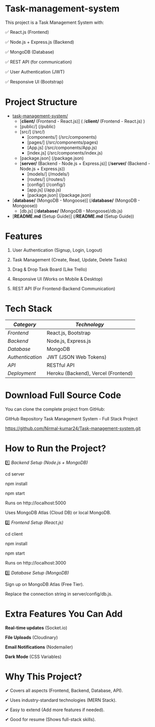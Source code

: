 # Task-management-system
This project is a Task Management System with:

✅ React.js (Frontend)

✅ Node.js + Express.js (Backend)

✅ MongoDB (Database)

✅ REST API (for communication)

✅ User Authentication (JWT)

✅ Responsive UI (Bootstrap)

# Project Structure

- [task-management-system/](/)
  - [**client/**  (Frontend - React.js)] ( /**client/**  (Frontend - React.js) )
  - [public/] (/public)
  - [src/] (/src/)
    - [components/] (/src/components)
    - [pages/] (/src/components/pages)
    - [App.js] (/src/components/App.js)
    - [index.js] (/src/components/index.js)
  - [package.json] (/package.json)
  - [**server/** (Backend - Node.js + Express.js)] (/**server/** (Backend - Node.js + Express.js))
    - [models/] (/models/)
    - [routes/] (/routes/)
    - [config/] (/config/)
    - [app.js] (/app.js)
    - [package.json] (/package.json)
- [**database/** (MongoDB - Mongoose)] (/**database/** (MongoDB - Mongoose))
  - [db.js] (/**database/** (MongoDB - Mongoose)/db.js)
- [**README.md** (Setup Guide)] (/**README.md** (Setup Guide))

# Features
1. User Authentication (Signup, Login, Logout)

2. Task Management (Create, Read, Update, Delete Tasks)

3. Drag & Drop Task Board (Like Trello)

4. Responsive UI (Works on Mobile & Desktop)

5. REST API (For Frontend-Backend Communication)
   
# Tech Stack
|      *Category*	           |           *Technology*             |
|----------------------------|------------------------------------|
|*Frontend*	                 |    React.js, Bootstrap             |      
|*Backend*	                 |    Node.js, Express.js             |
|*Database*                  |          MongoDB                   |
|*Authentication*	           |   JWT (JSON Web Tokens)            |
|*API*                       |        RESTful API                 |
|*Deployment*	              | Heroku (Backend), Vercel (Frontend)|

# Download Full Source Code
You can clone the complete project from GitHub:

 GitHub Repository
 Task Management System - Full Stack Project

https://github.com/Nirmal-kumar24/Task-management-system.git

#  How to Run the Project?

1️⃣ *Backend Setup (Node.js + MongoDB)*

cd server

npm install

npm start

Runs on http://localhost:5000

Uses MongoDB Atlas (Cloud DB) or local MongoDB.

2️⃣ *Frontend Setup (React.js)*

cd client

npm install

npm start

Runs on http://localhost:3000

3️⃣ *Database Setup (MongoDB)*

Sign up on MongoDB Atlas (Free Tier).

Replace the connection string in server/config/db.js.

# Extra Features You Can Add

**Real-time updates** (Socket.io)

**File Uploads** (Cloudinary)

**Email Notifications** (Nodemailer)

**Dark Mode** (CSS Variables)

# Why This Project?

✔ Covers all aspects (Frontend, Backend, Database, API).

✔ Uses industry-standard technologies (MERN Stack).

✔ Easy to extend (Add more features if needed).

✔ Good for resume (Shows full-stack skills).


